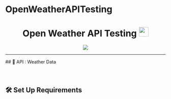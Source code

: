 # OpenWeatherAPITesting

<h1 align="center">Open Weather API Testing <img src="https://media.giphy.com/media/hvRJCLFzcasrR4ia7z/giphy.gif" width="30"></h1>
<p align="center">
  <a href="https://github.com/DenverCoder1/readme-typing-svg"><img src="https://readme-typing-svg.herokuapp.com?center=true&width=500&height=100&lines=API+Weather+Data;Easy+API+Calls+%2C+Easy+Methods%2C+Weather+Data;Junit+%26+Jackson;Ham-Crest+%2C+Mockito+%26+Cucumber"></a>
</p>

<hr/>
## 🤝 API : Weather Data
<h4 align="center"></h4>

<br>

## 🛠️ Set Up Requirements
<h4 align="center"></h4>

<br>

